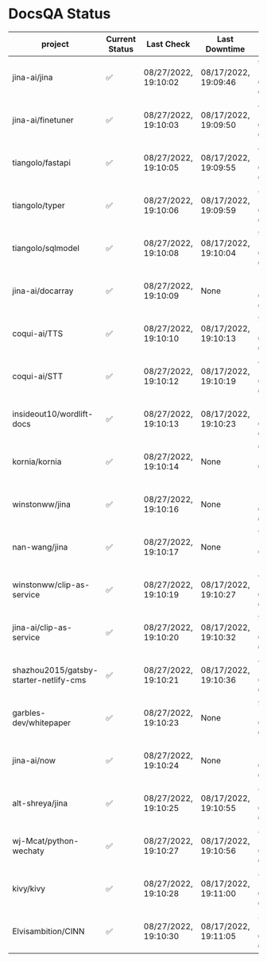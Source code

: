 # DocsQA Status

|               project                |Current Status|     Last Check     |   Last Downtime    |              % Uptime              |
|--------------------------------------|--------------|--------------------|--------------------|------------------------------------|
|jina-ai/jina                          |✅            |08/27/2022, 19:10:02|08/17/2022, 19:09:46|91.784 (since 08/15/2022, 07:09:42) |
|jina-ai/finetuner                     |✅            |08/27/2022, 19:10:03|08/17/2022, 19:09:50|47.294 (since 08/15/2022, 07:09:42) |
|tiangolo/fastapi                      |✅            |08/27/2022, 19:10:05|08/17/2022, 19:09:55|47.302 (since 08/15/2022, 07:09:42) |
|tiangolo/typer                        |✅            |08/27/2022, 19:10:06|08/17/2022, 19:09:59|82.287 (since 08/15/2022, 07:09:42) |
|tiangolo/sqlmodel                     |✅            |08/27/2022, 19:10:08|08/17/2022, 19:10:04|91.808 (since 08/15/2022, 07:09:42) |
|jina-ai/docarray                      |✅            |08/27/2022, 19:10:09|None                |100.000 (since 08/24/2022, 01:39:12)|
|coqui-ai/TTS                          |✅            |08/27/2022, 19:10:10|08/17/2022, 19:10:13|91.802 (since 08/15/2022, 07:09:42) |
|coqui-ai/STT                          |✅            |08/27/2022, 19:10:12|08/17/2022, 19:10:19|47.309 (since 08/15/2022, 07:09:42) |
|insideout10/wordlift-docs             |✅            |08/27/2022, 19:10:13|08/17/2022, 19:10:23|165.906 (since 08/15/2022, 07:09:42)|
|kornia/kornia                         |✅            |08/27/2022, 19:10:14|None                |624.670 (since 08/23/2022, 16:11:04)|
|winstonww/jina                        |✅            |08/27/2022, 19:10:16|None                |100.000 (since 08/26/2022, 06:21:28)|
|nan-wang/jina                         |✅            |08/27/2022, 19:10:17|None                |99.846 (since 08/24/2022, 15:11:24) |
|winstonww/clip-as-service             |✅            |08/27/2022, 19:10:19|08/17/2022, 19:10:27|47.315 (since 08/15/2022, 07:09:42) |
|jina-ai/clip-as-service               |✅            |08/27/2022, 19:10:20|08/17/2022, 19:10:32|91.822 (since 08/15/2022, 07:09:42) |
|shazhou2015/gatsby-starter-netlify-cms|✅            |08/27/2022, 19:10:21|08/17/2022, 19:10:36|47.318 (since 08/15/2022, 07:09:42) |
|garbles-dev/whitepaper                |✅            |08/27/2022, 19:10:23|None                |92.316 (since 08/24/2022, 01:39:12) |
|jina-ai/now                           |✅            |08/27/2022, 19:10:24|None                |100.000 (since 08/24/2022, 01:39:12)|
|alt-shreya/jina                       |✅            |08/27/2022, 19:10:25|08/17/2022, 19:10:55|80.943 (since 08/15/2022, 07:09:42) |
|wj-Mcat/python-wechaty                |✅            |08/27/2022, 19:10:27|08/17/2022, 19:10:56|89.340 (since 08/15/2022, 07:09:42) |
|kivy/kivy                             |✅            |08/27/2022, 19:10:28|08/17/2022, 19:11:00|80.944 (since 08/15/2022, 07:09:42) |
|Elvisambition/CINN                    |✅            |08/27/2022, 19:10:30|08/17/2022, 19:11:05|36.453 (since 08/15/2022, 07:09:42) |
